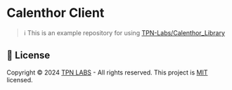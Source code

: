 # Calenthor Client

> ℹ️ This is an example repository for using [TPN-Labs/Calenthor_Library](https://github.com/TPN-Labs/Calenthor_Library)
> 
## 📝 License

Copyright © 2024 [TPN LABS](https://tpn-labs.com) - All rights reserved. This project is [MIT](LICENSE) licensed.
